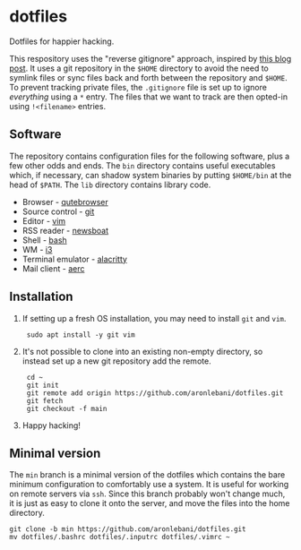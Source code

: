 # dotfiles

Dotfiles for happier hacking.

This respository uses the "reverse gitignore" approach, inspired by [this blog
post](https://drewdevault.com/2019/12/30/dotfiles.html). It uses a git
repository in the `$HOME` directory to avoid the need to symlink files or sync
files back and forth between the repository and `$HOME`. To prevent tracking
private files, the `.gitignore` file is set up to ignore _everything_ using a
`*` entry. The files that we want to track are then opted-in using
`!<filename>` entries.

## Software

The repository contains configuration files for the following software, plus a
few other odds and ends. The `bin` directory contains useful executables which,
if necessary, can shadow system binaries by putting `$HOME/bin` at the head of
`$PATH`. The `lib` directory contains library code.

* Browser - [qutebrowser](https://qutebrowser.org/)
* Source control - [git](https://git-scm.com/)
* Editor - [vim](https://www.vim.org/)
* RSS reader - [newsboat](https://newsboat.org/)
* Shell - [bash](https://www.gnu.org/software/bash/)
* WM - [i3](https://i3wm.org/)
* Terminal emulator - [alacritty](https://alacritty.org/)
* Mail client - [aerc](https://aerc-mail.org/)

## Installation

1. If setting up a fresh OS installation, you may need to install `git` and
   `vim`.

        sudo apt install -y git vim

2. It's not possible to clone into an existing non-empty directory, so instead
   set up a new git repository add the remote.

        cd ~
        git init
        git remote add origin https://github.com/aronlebani/dotfiles.git
        git fetch
        git checkout -f main

3. Happy hacking!

## Minimal version

The `min` branch is a minimal version of the dotfiles which contains the bare
minimum configuration to comfortably use a system. It is useful for working on
remote servers via `ssh`. Since this branch probably won't change much, it is
just as easy to clone it onto the server, and move the files into the home
directory.

    git clone -b min https://github.com/aronlebani/dotfiles.git
    mv dotfiles/.bashrc dotfiles/.inputrc dotfiles/.vimrc ~
